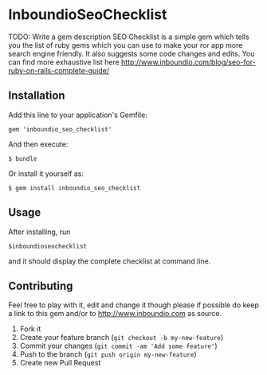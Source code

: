 # InboundioSeoChecklist

TODO: Write a gem description
SEO Checklist is a simple gem which tells you the list of ruby gems which you can use to make your ror app more search engine friendly. It also suggests some code changes and edits. You can find more exhaustive list here http://www.inboundio.com/blog/seo-for-ruby-on-rails-complete-guide/

## Installation

Add this line to your application's Gemfile:

    gem 'inboundio_seo_checklist'

And then execute:

    $ bundle

Or install it yourself as:

    $ gem install inboundio_seo_checklist

## Usage

After installing, run 

    $inboundioseochecklist

and it should display the complete checklist at command line.

## Contributing

Feel free to play with it, edit and change it though please if possible do keep a link to this gem and/or to http://www.inboundio.com as source.

1. Fork it
2. Create your feature branch (`git checkout -b my-new-feature`)
3. Commit your changes (`git commit -am 'Add some feature'`)
4. Push to the branch (`git push origin my-new-feature`)
5. Create new Pull Request
